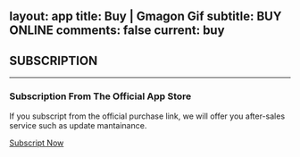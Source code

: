 layout: app
title: Buy | Gmagon Gif
subtitle: BUY ONLINE
comments: false
current: buy
---

## <strong>SUBSCRIPTION</strong>
---

### Subscription From The Official App Store
If you subscript from the official purchase link, we will offer you after-sales service such as update mantainance. 

<a href="https://shopper.mycommerce.com/checkout/cart/add/55399-53" target="_blank"><span class="cls-banner-start-link"> <i class="fa fa-shopping-bag fa-3x" aria-hidden="true"></i> <span> Subscript Now </span> <i class="fa fa-angle-double-right"></i> </span></a>


